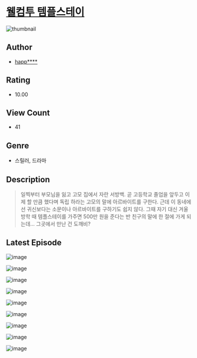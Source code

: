 # [웰컴투 템플스테이](https://comic.naver.com/challenge/list?titleId=810743)
![thumbnail](https://image-comic.pstatic.net/user_contents_data/challenge_comic/2023/05/24/359168/upload_4123381025498095971_480x623.jpeg)

## Author
- [happ****](https://comic.naver.com/artistTitle?id=359168)

## Rating
- 10.00

## View Count
- 41

## Genre
- 스릴러, 드라마

## Description
> 일찍부터 부모님을 잃고 고모 집에서 자란 서방백. 곧 고등학교 졸업을 앞두고 이제 할 만큼 했다며 독립 하라는 고모의 말에 아르바이트를 구한다. 근데 이 동네에선 귀신보다는 소문이나 아르바이트를 구하기도 쉽지 않다. 그때 자기 대신 겨울방학 때 템플스테이를 가주면 500만 원을 준다는 반 친구의 말에 한 절에 가게 되는데... 그곳에서 만난 건 도깨비?


## Latest Episode
![image](https://image-comic.pstatic.net/user_contents_data/challenge_comic/2023/05/24/359168/upload_3847817031972053350.jpeg)

![image](https://image-comic.pstatic.net/user_contents_data/challenge_comic/2023/05/24/359168/upload_7148451093380544561.jpeg)

![image](https://image-comic.pstatic.net/user_contents_data/challenge_comic/2023/05/24/359168/upload_3775535137558902576.jpeg)

![image](https://image-comic.pstatic.net/user_contents_data/challenge_comic/2023/05/24/359168/upload_3832675850552293424.jpeg)

![image](https://image-comic.pstatic.net/user_contents_data/challenge_comic/2023/05/24/359168/upload_7220736269246476385.jpeg)

![image](https://image-comic.pstatic.net/user_contents_data/challenge_comic/2023/05/24/359168/upload_3616447001949397601.jpeg)

![image](https://image-comic.pstatic.net/user_contents_data/challenge_comic/2023/05/24/359168/upload_3487534554924856370.jpeg)

![image](https://image-comic.pstatic.net/user_contents_data/challenge_comic/2023/05/24/359168/upload_3544957653512238131.jpeg)

![image](https://image-comic.pstatic.net/user_contents_data/challenge_comic/2023/05/24/359168/upload_3544393815322671160.jpeg)
